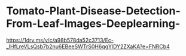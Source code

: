 # Tomato-Plant-Disease-Detection-From-Leaf-Images-Deeplearning-
https://1drv.ms/v/c/a98b578da52c3713/Ec-_IHfLreVLsQsb7b2nu6EBeeSWTrS0H6qgYlDY2ZXaKA?e=FNRCb4
